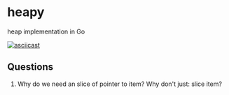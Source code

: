 # heapy
heap implementation in Go

[![asciicast](https://asciinema.org/a/46817.png)](https://asciinema.org/a/46817)
## Questions
1. Why do we need an slice of pointer to item? Why don't just: slice item?
